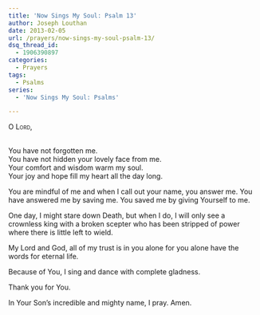```yaml
---
title: 'Now Sings My Soul: Psalm 13'
author: Joseph Louthan
date: 2013-02-05
url: /prayers/now-sings-my-soul-psalm-13/
dsq_thread_id:
  - 1906390897
categories:
  - Prayers
tags:
  - Psalms
series:
  - 'Now Sings My Soul: Psalms'

---
```

<div style="font-variant: small-caps;">
  O Lord,
</div>
&nbsp;

You have not forgotten me.  
You have not hidden your lovely face from me.  
Your comfort and wisdom warm my soul.  
Your joy and hope fill my heart all the day long.  

You are mindful of me and when I call out your name, you answer me. You have answered me by saving me. You saved me by giving Yourself to me.

One day, I might stare down Death, but when I do, I will only see a crownless king with a broken scepter who has been stripped of power where there is little left to wield.

My Lord and God, all of my trust is in you alone for you alone have the words for eternal life.

Because of You, I sing and dance with complete gladness.

Thank you for You.

In Your Son’s incredible and mighty name, I pray.
Amen.
